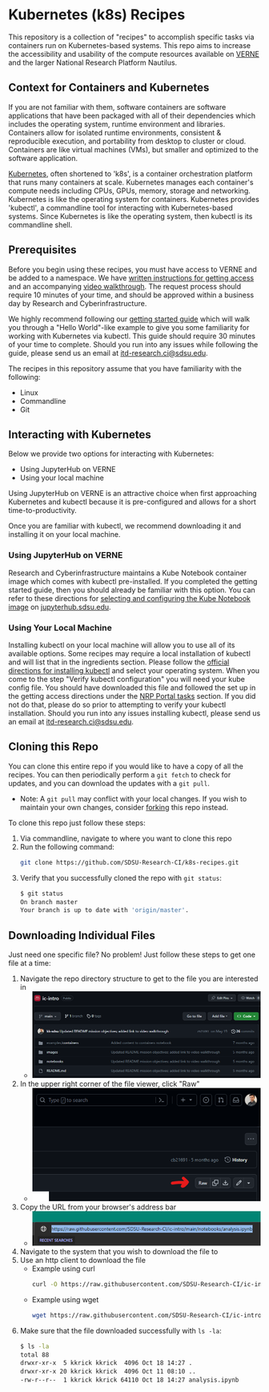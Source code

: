 # Kubernetes (k8s) Recipes
This repository is a collection of "recipes" to accomplish specific tasks via containers run on Kubernetes-based systems.
This repo aims to increase the accessibility and usability of the compute resources available on [VERNE](https://sdsu-research-ci.github.io/instructionalcluster) and the larger National Research Platform Nautilus.

## Context for Containers and Kubernetes
If you are not familiar with them, software containers are software applications that have been packaged with all of their dependencies which includes the operating system, runtime environment and libraries. Containers allow for isolated runtime environments, consistent & reproducible execution, and portability from desktop to cluster or cloud. Containers are like virtual machines (VMs), but smaller and optimized to the software application.

[Kubernetes](https://kubernetes.io/), often shortened to 'k8s', is a container orchestration platform that runs many containers at scale. Kubernetes manages each container's compute needs including CPUs, GPUs, memory, storage and networking. Kubernetes is like the operating system for containers. Kubernetes provides 'kubectl', a commandline tool for interacting with Kubernetes-based systems. Since Kubernetes is like the operating system, then kubectl is its commandline shell.

## Prerequisites
Before you begin using these recipes, you must have access to VERNE and be added to a namespace. 
We have [written instructions for getting access](https://sdsu-research-ci.github.io/softwarefactory/gettingaccess) and an accompanying [video walkthrough](https://mediasite.sdsu.edu/Mediasite/Play/8e7f235bc56f44fdb4586cffe1e477a71d).
The request process should require 10 minutes of your time, and should be approved within a business day by Research and Cyberinfrastructure.

We highly recommend following our [getting started guide](https://sdsu-research-ci.github.io/softwarefactory/gettingstarted) which will walk you through a "Hello World"-like example to give you some familiarity for working with Kubernetes via kubectl. 
This guide should require 30 minutes of your time to complete.
Should you run into any issues while following the guide, please send us an email at itd-research.ci@sdsu.edu.

The recipes in this repository assume that you have familiarity with the following:
- Linux
- Commandline
- Git

## Interacting with Kubernetes
Below we provide two options for interacting with Kubernetes:
- Using JupyterHub on VERNE
- Using your local machine

Using JupyterHub on VERNE is an attractive choice when first approaching Kubernetes and kubectl because it is pre-configured and allows for a short time-to-productivity.

Once you are familiar with kubectl, we recommend downloading it and installing it on your local machine.

### Using JupyterHub on VERNE
Research and Cyberinfrastructure maintains a Kube Notebook container image which comes with kubectl pre-installed.
If you completed the getting started guide, then you should already be familiar with this option.
You can refer to these directions for [selecting and configuring the Kube Notebook image](https://sdsu-research-ci.github.io/softwarefactory/gettingstarted#starting-a-kube-notebook) on [jupyterhub.sdsu.edu](jupyterhub.sdsu.edu).

### Using Your Local Machine
Installing kubectl on your local machine will allow you to use all of its available options.
Some recipes may require a local installation of kubectl and will list that in the ingredients section.
Please follow the [official directions for installing kubectl](https://kubernetes.io/docs/tasks/tools/#kubectl) and select your operating system.
When you come to the step "Verify kubectl configuration" you will need your kube config file.
You should have downloaded this file and followed the set up in the getting access directions under the [NRP Portal tasks](https://sdsu-research-ci.github.io/softwarefactory/gettingaccess#nrp-portal-tasks) section.
If you did not do that, please do so prior to attempting to verify your kubectl installation.
Should you run into any issues installing kubectl, please send us an email at itd-research.ci@sdsu.edu.

## Cloning this Repo
You can clone this entire repo if you would like to have a copy of all the recipes. You can then periodically perform a `git fetch` to check for updates, and you can download the updates with a `git pull`.
- Note: A `git pull` may conflict with your local changes. If you wish to maintain your own changes, consider [forking](https://docs.github.com/en/get-started/quickstart/fork-a-repo) this repo instead.

To clone this repo just follow these steps:
1. Via commandline, navigate to where you want to clone this repo
1. Run the following command:
    ```bash
    git clone https://github.com/SDSU-Research-CI/k8s-recipes.git
    ```
1. Verify that you successfully cloned the repo with `git status`:
    ```bash
    $ git status
    On branch master
    Your branch is up to date with 'origin/master'.
    ```

## Downloading Individual Files
Just need one specific file? No problem! Just follow these steps to get one file at a time:

1. Navigate the repo directory structure to get to the file you are interested in
    - ![](./images/k8s-recipe-readme1.png)
1. In the upper right corner of the file viewer, click "Raw"
    - ![](./images/k8s-recipe-readme2.png)
1. Copy the URL from your browser's address bar
    - ![](./images/k8s-recipe-readme3.png)
1. Navigate to the system that you wish to download the file to
1. Use an http client to download the file
    - Example using curl
        ```bash
        curl -O https://raw.githubusercontent.com/SDSU-Research-CI/ic-intro/main/notebooks/analysis.ipynb
        ```
    - Example using wget
        ```bash
        wget https://raw.githubusercontent.com/SDSU-Research-CI/ic-intro/main/notebooks/analysis.ipynb
        ```
1. Make sure that the file downloaded successfully with `ls -la`:
    ```bash
    $ ls -la
    total 88
    drwxr-xr-x  5 kkrick kkrick  4096 Oct 18 14:27 .
    drwxr-xr-x 20 kkrick kkrick  4096 Oct 11 08:10 ..
    -rw-r--r--  1 kkrick kkrick 64110 Oct 18 14:27 analysis.ipynb
    ```
